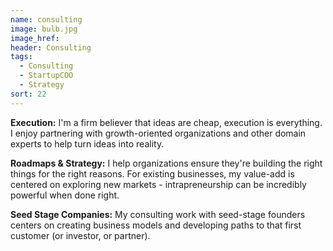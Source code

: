 ```yaml
---
name: consulting
image: bulb.jpg
image_href: 
header: Consulting
tags:
  - Consulting
  - StartupCOO
  - Strategy
sort: 22
---
```

**Execution:** I'm a firm believer that ideas are cheap, execution is everything. I enjoy partnering with growth-oriented organizations and other domain experts to help turn ideas into reality.

**Roadmaps & Strategy:** I help organizations ensure they're building the right things for the right reasons. For existing businesses, my value-add is centered on exploring new markets - intrapreneurship can be incredibly powerful when done right.</p>

**Seed Stage Companies:** My consulting work with seed-stage founders centers on creating business models and developing paths to that first customer (or investor, or partner).
